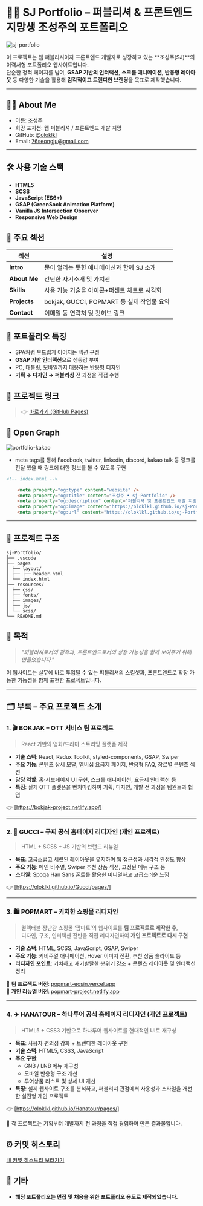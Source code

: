 # 🧑‍💻 SJ Portfolio – 퍼블리셔 & 프론트엔드 지망생 조성주의 포트폴리오
![sj-portfolio](https://github.com/user-attachments/assets/deecfd9c-cdf2-47ed-9479-f3acc0d0971c)

이 프로젝트는 웹 퍼블리셔이자 프론트엔드 개발자로 성장하고 있는 **조성주(SJ)**의 이력서형 포트폴리오 웹사이트입니다.  
단순한 정적 페이지를 넘어, **GSAP 기반의 인터랙션**, **스크롤 애니메이션**, **반응형 레이아웃** 등 다양한 기술을 활용해 **감각적이고 트렌디한 브랜딩**을 목표로 제작했습니다.

---

## 🙋‍♂️ About Me

- 이름: 조성주
- 희망 포지션: 웹 퍼블리셔 / 프론트엔드 개발 지망
- GitHub: [@oloklkl](https://github.com/oloklkl)
- Email: 76seongju@gmail.com

---

## 🛠️ 사용 기술 스택

- **HTML5**  
- **SCSS**  
- **JavaScript (ES6+)**  
- **GSAP (GreenSock Animation Platform)**  
- **Vanilla JS Intersection Observer**  
- **Responsive Web Design**

## 🎯 주요 섹션

| 섹션 | 설명 |
|------|------|
| **Intro** | 문이 열리는 듯한 애니메이션과 함께 SJ 소개 |
| **About Me** | 간단한 자기소개 및 가치관 |
| **Skills** | 사용 가능 기술을 아이콘+퍼센트 차트로 시각화 |
| **Projects** | bokjak, GUCCI, POPMART 등 실제 작업물 요약 |
| **Contact** | 이메일 등 연락처 및 깃허브 링크 |

## 🎨 포트폴리오 특징

- SPA처럼 부드럽게 이어지는 섹션 구성
- **GSAP 기반 인터랙션**으로 생동감 부여
- PC, 태블릿, 모바일까지 대응하는 반응형 디자인
- **기획 → 디자인 → 퍼블리싱** 전 과정을 직접 수행

## 🔗 프로젝트 링크

> 👉 [바로가기 (GitHub Pages)](https://oloklkl.github.io/sj-Portfolio/pages/)


## 💌 Open Graph

![portfolio-kakao](https://github.com/user-attachments/assets/1ca45bb9-ea46-434b-bd2c-ddc256c9a760)


- meta tags를 통해 Facebook, twitter, linkedin, discord, kakao talk 등 링크를 전달 했을 때 링크에 대한 정보를 볼 수 있도록 구현
  
```html
<!-- index.html -->

    <meta property="og:type" content="website" />
    <meta property="og:title" content="조성주 • sj-Portfolio" />
    <meta property="og:description" content="퍼블리셔 및 프론트엔드 개발 지망생 조성주의 이력서형 포트폴리오 웹사이트입니다." />
    <meta property="og:image" content="https://oloklkl.github.io/sj-Portfolio/resources/images/component/common/meta.png" />
    <meta property="og:url" content="https://oloklkl.github.io/sj-Portfolio/pages/" />
```
---

## 📁 프로젝트 구조
```
sj-Portfolio/
├── .vscode
├── pages
│ ├── layout/
│ ├── ├── header.html
│ └── index.html
├── resources/
│ ├── css/
│ ├── fonts/
│ ├── images/
│ ├── js/
│ └── scss/
└── README.md
```

## 📌 목적

> *"퍼블리셔로서의 감각과, 프론트엔드로서의 성장 가능성을 함께 보여주기 위해 만들었습니다."*

이 웹사이트는 실무에 바로 투입될 수 있는 퍼블리셔의 스킬셋과, 프론트엔드로 확장 가능한 가능성을 함께 표현한 프로젝트입니다.


---

## 🗂️ 부록 – 주요 프로젝트 소개

### 1. 🎬 BOKJAK – OTT 서비스 팀 프로젝트
> React 기반의 영화/드라마 스트리밍 플랫폼 제작

- **기술 스택**: React, Redux Toolkit, styled-components, GSAP, Swiper
- **주요 기능**: 콘텐츠 상세 모달, 멤버십 요금제 페이지, 반응형 FAQ, 장르별 콘텐츠 섹션
- **담당 역할**: 홈·서브페이지 UI 구현, 스크롤 애니메이션, 요금제 인터랙션 등
- **특징**: 실제 OTT 플랫폼을 벤치마킹하여 기획, 디자인, 개발 전 과정을 팀원들과 협업

👉 [https://bokjak-project.netlify.app/]

---

### 2. 💼 GUCCI – 구찌 공식 홈페이지 리디자인 (개인 프로젝트)
> HTML + SCSS + JS 기반의 브랜드 리뉴얼

- **목표**: 고급스럽고 세련된 레이아웃을 유지하며 웹 접근성과 시각적 완성도 향상
- **주요 기능**: 메인 비주얼, Swiper 추천 상품 섹션, 고정된 메뉴 구조 등
- **스타일**: Spoqa Han Sans 폰트를 활용한 미니멀하고 고급스러운 느낌

👉 [https://oloklkl.github.io/Gucci/pages/]

---

### 3. 🛍️ POPMART – 키치한 쇼핑몰 리디자인

> 컬렉터블 장난감 쇼핑몰 ‘팝마트’의 웹사이트를 **팀 프로젝트로 제작한 후**,  
> 디자인, 구조, 인터랙션 전반을 직접 리디자인하여 **개인 프로젝트로 다시 구현**

- **기술 스택**: HTML, SCSS, JavaScript, GSAP, Swiper
- **주요 기능**: 키비주얼 애니메이션, Hover 이미지 전환, 추천 상품 슬라이드 등
- **리디자인 포인트**: 키치하고 재기발랄한 분위기 강조 + 콘텐츠 레이아웃 및 인터랙션 정리

🔗 **팀 프로젝트 버전**: [popmart-eosin.vercel.app](https://popmart-eosin.vercel.app/)  
🔗 **개인 리뉴얼 버전**: [popmart-project.netlify.app](https://popmart-project.netlify.app/)

---

### 4. ✈️ HANATOUR – 하나투어 공식 홈페이지 리디자인 (개인 프로젝트)

> HTML5 + CSS3 기반으로 하나투어 웹사이트를 현대적인 UI로 재구성

- **목표**: 사용자 편의성 강화 + 트렌디한 레이아웃 구현
- **기술 스택**: HTML5, CSS3, JavaScript
- **주요 구현**:
  - GNB / LNB 메뉴 재구성
  - 모바일 반응형 구조 개선
  - 투어상품 리스트 및 상세 UI 개선
- **특징**: 실제 웹사이트 구조를 분석하고, 퍼블리셔 관점에서 사용성과 스타일을 개선한 실전형 개인 프로젝트

👉 [https://oloklkl.github.io/Hanatour/pages/]

📌 각 프로젝트는 기획부터 개발까지 전 과정을 직접 경험하며 만든 결과물입니다.


## ⏰ 커밋 히스토리

[내 커밋 히스토리 보러가기](https://github.com/oloklkl/sj-Portfolio/commits/main/)




## 📌 기타
 
-  **해당 포트폴리오는 면접 및 채용을 위한 포트폴리오 용도로 제작되었습니다.**
